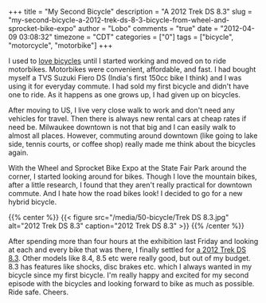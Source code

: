 +++
title = "My Second Bicycle"
description = "A 2012 Trek DS 8.3"
slug = "my-second-bicycle-a-2012-trek-ds-8-3-bicycle-from-wheel-and-sprocket-bike-expo"
author = "Lobo"
comments = "true"
date = "2012-04-09 03:08:32"
timezone = "CDT"
categories = ["0"]
tags = ["bicycle", "motorcycle", "motorbike"]
+++

I used to [love bicycles](/blog/my-first-bicycle-hercules-mtb-bangalore-year-2000/) until I started working and moved on to ride motorbikes. Motorbikes were convenient, affordable, and fast. I had bought myself a TVS Suzuki Fiero DS (India's first 150cc bike I think) and I was using it for everyday commute. I had sold my first bicycle and didn't have one to ride. As it happens as one grows up, I had given up on bicycles.

After moving to US, I live very close walk to work and don't need any vehicles for travel. Then there is always new rental cars at cheap rates if need be. Milwaukee downtown is not that big and I can easily walk to almost all places. However, commuting around downtown (like going to lake side, tennis courts, or coffee shop) really made me think about the bicycles again.

With the Wheel and Sprocket Bike Expo at the State Fair Park around the corner, I started looking around for bikes. Though I love the mountain bikes, after a little research, I found that they aren't really practical for downtown commute. And I hate how the road bikes look! I decided to go for a new hybrid bicycle.

{{% center %}}
{{< figure src="/media/50-bicycle/Trek DS 8.3.jpg" alt="2012 Trek DS 8.3" caption="2012 Trek DS 8.3" >}}
{{% /center %}}

After spending more than four hours at the exhibition last Friday and looking at each and every bike that was there, I finally settled for [a 2012 Trek DS 8.3](http://www.trekbikes.com/us/en/bikes/mountain/dual_sport/ds_series/8_3_ds/). Other models like 8.4, 8.5 etc were really good, but out of my budget. 8.3 has features like shocks, disc brakes etc. which I always wanted in my bicycle since my first bicycle. I'm really happy and excited for my second episode with the bicycles and looking forward to bike as much as possible. Ride safe. Cheers.
